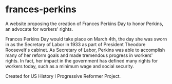 # frances-perkins
A website proposing the creation of Frances Perkins Day to honor Perkins, an advocate for workers' rights. 

Frances Perkins Day would take place on March 4th, the day she was sworn in as the Secretary of Labor in 1933 as part of President Theodore Roosevelt's cabinet. As Secretary of Labor, Perkins was able to accomplish many of her reform goals and made tremendous progress in workers' rights. In fact, her impact in the government has defined many rights for workers today, such as a minimum wage and social security.

Created for US History I Progressive Reformer Project.
